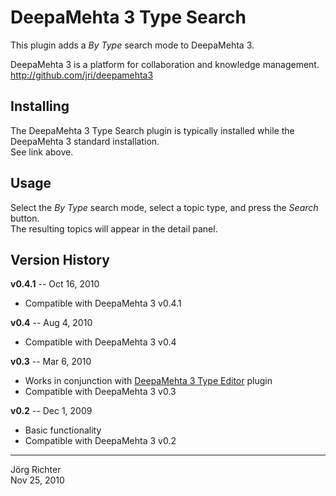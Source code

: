 
DeepaMehta 3 Type Search
========================

This plugin adds a *By Type* search mode to DeepaMehta 3.

DeepaMehta 3 is a platform for collaboration and knowledge management.  
<http://github.com/jri/deepamehta3>


Installing
----------

The DeepaMehta 3 Type Search plugin is typically installed while the DeepaMehta 3 standard installation.  
See link above.


Usage
-----

Select the *By Type* search mode, select a topic type, and press the *Search* button.  
The resulting topics will appear in the detail panel.


Version History
---------------

**v0.4.1** -- Oct 16, 2010

* Compatible with DeepaMehta 3 v0.4.1

**v0.4** -- Aug 4, 2010

* Compatible with DeepaMehta 3 v0.4

**v0.3** -- Mar 6, 2010

* Works in conjunction with [DeepaMehta 3 Type Editor](http://github.com/jri/deepamehta3-typeeditor) plugin
* Compatible with DeepaMehta 3 v0.3

**v0.2** -- Dec 1, 2009

* Basic functionality
* Compatible with DeepaMehta 3 v0.2


------------
Jörg Richter  
Nov 25, 2010
